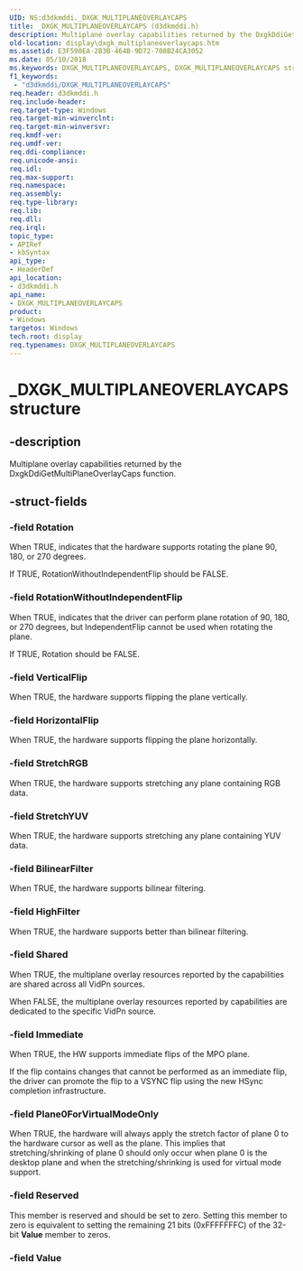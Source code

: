 ```yaml
---
UID: NS:d3dkmddi._DXGK_MULTIPLANEOVERLAYCAPS
title: _DXGK_MULTIPLANEOVERLAYCAPS (d3dkmddi.h)
description: Multiplane overlay capabilities returned by the DxgkDdiGetMultiPlaneOverlayCaps function.
old-location: display\dxgk_multiplaneoverlaycaps.htm
ms.assetid: E3F590EA-2B3B-464B-9D72-708B24CA3052
ms.date: 05/10/2018
ms.keywords: DXGK_MULTIPLANEOVERLAYCAPS, DXGK_MULTIPLANEOVERLAYCAPS structure [Display Devices], _DXGK_MULTIPLANEOVERLAYCAPS, d3dkmddi/DXGK_MULTIPLANEOVERLAYCAPS, display.dxgk_multiplaneoverlaycaps
f1_keywords:
 - "d3dkmddi/DXGK_MULTIPLANEOVERLAYCAPS"
req.header: d3dkmddi.h
req.include-header: 
req.target-type: Windows
req.target-min-winverclnt: 
req.target-min-winversvr: 
req.kmdf-ver: 
req.umdf-ver: 
req.ddi-compliance: 
req.unicode-ansi: 
req.idl: 
req.max-support: 
req.namespace: 
req.assembly: 
req.type-library: 
req.lib: 
req.dll: 
req.irql: 
topic_type:
- APIRef
- kbSyntax
api_type:
- HeaderDef
api_location:
- d3dkmddi.h
api_name:
- DXGK_MULTIPLANEOVERLAYCAPS
product:
- Windows
targetos: Windows
tech.root: display
req.typenames: DXGK_MULTIPLANEOVERLAYCAPS
---
```


# _DXGK_MULTIPLANEOVERLAYCAPS structure


## -description


Multiplane overlay capabilities returned by the DxgkDdiGetMultiPlaneOverlayCaps function.


## -struct-fields




### -field Rotation

When TRUE, indicates that the hardware supports rotating the plane 90, 180, or 270 degrees. 

If TRUE, RotationWithoutIndependentFlip should be FALSE.



### -field RotationWithoutIndependentFlip

When TRUE, indicates that the driver can perform plane rotation of 90, 180, or 270 degrees, but IndependentFlip cannot be used when rotating the plane.

If TRUE, Rotation should be FALSE.



### -field VerticalFlip

When TRUE, the hardware supports flipping the plane vertically.


### -field HorizontalFlip

When TRUE, the hardware supports flipping the plane horizontally.


### -field StretchRGB

When TRUE, the hardware supports stretching any plane containing RGB data.


### -field StretchYUV

When TRUE, the hardware supports stretching any plane containing YUV data.


### -field BilinearFilter

When TRUE, the hardware supports bilinear filtering.


### -field HighFilter

When TRUE, the hardware supports better than bilinear filtering.


### -field Shared

When TRUE, the multiplane overlay resources reported by the capabilities are shared across all VidPn sources.

When FALSE, the multiplane overlay resources reported by capabilities are dedicated to the specific VidPn source.


### -field Immediate

When TRUE, the HW supports immediate flips of the MPO plane.

If the flip contains changes that cannot be performed as an immediate flip, the driver can promote the flip to a VSYNC flip using the new HSync completion infrastructure.


### -field Plane0ForVirtualModeOnly

When TRUE, the hardware will always apply the stretch factor of plane 0 to the hardware cursor as well as the plane. This implies that stretching/shrinking of plane 0 should only occur when plane 0 is the desktop plane and when the stretching/shrinking is used for virtual mode support.




### -field Reserved

This member is reserved and should be set to zero. Setting this member to zero is equivalent to setting the remaining 21 bits (0xFFFFFFFC) of the 32-bit <b>Value</b> member to zeros.


### -field Value

